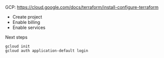 GCP: https://cloud.google.com/docs/terraform/install-configure-terraform

- Create project
- Enable billing
- Enable services

Next steps

```
gcloud init
gcloud auth application-default login
```